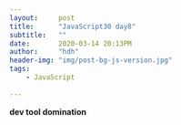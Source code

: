 ```yaml
---
layout:     post
title:      "JavaScript30 day8"
subtitle:   ""
date:       2020-03-14 20:13PM
author:     "hdh"
header-img: "img/post-bg-js-version.jpg"
tags:
    - JavaScript
  
---
```



**dev tool domination**